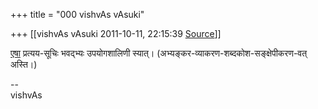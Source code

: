 +++
title = "000 vishvAs vAsuki"

+++
[[vishvAs vAsuki	2011-10-11, 22:15:39 [Source](https://groups.google.com/g/samskrita/c/qp9j_MxRAVg)]]



[एषा](http://dsal.uchicago.edu/dictionaries/apte/frontmatter/explanation.html) प्रत्यय-सूचिः भवद्भ्यः उपयोगशालिणी स्यात्। (अभ्यङ्कर-व्याकरण-शब्दकोश-सङ्क्षेपीकरण-वत् अस्ति।)  
  
--  
vishvAs  
  
  

